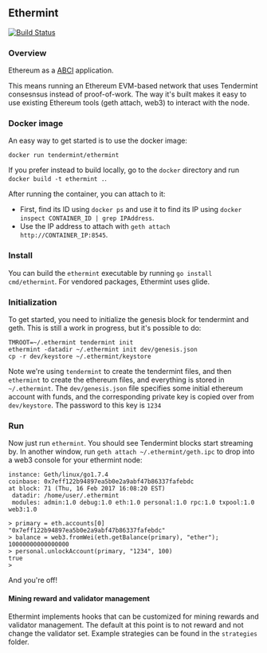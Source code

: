 ## Ethermint 

[![Build Status](https://travis-ci.org/tendermint/ethermint.svg?branch=master)](https://travis-ci.org/tendermint/ethermint)

### Overview
Ethereum as a [ABCI](https://github.com/tendermint/abci) application. 

This means running an Ethereum EVM-based network that uses Tendermint consesnsus instead of proof-of-work.
The way it's built makes it easy to use existing Ethereum tools (geth attach, web3) to interact with the node.

### Docker image
An easy way to get started is to use the docker image:
```
docker run tendermint/ethermint
```

If you prefer instead to build locally, go to the `docker` directory and run `docker build -t ethermint .`.

After running the container, you can attach to it:
* First, find its ID using `docker ps` and use it to find its IP using `docker inspect CONTAINER_ID | grep IPAddress`. 
* Use the IP address to attach with `geth attach http://CONTAINER_IP:8545`.

### Install
You can build the `ethermint` executable by running `go install cmd/ethermint`. For vendored packages, Ethermint uses glide. 

### Initialization

To get started, you need to initialize the genesis block for tendermint and geth.
This is still a work in progress, but it's possible to do:

```
TMROOT=~/.ethermint tendermint init
ethermint -datadir ~/.ethermint init dev/genesis.json
cp -r dev/keystore ~/.ethermint/keystore
```

Note we're using `tendermint` to create the tendermint files,
and then `ethermint` to create the ethereum files, 
and everything is stored in `~/.ethermint`.
The `dev/genesis.json` file specifies some initial ethereum account with funds,
and the corresponding private key is copied over from `dev/keystore`.
The password to this key is `1234`

### Run

Now just run `ethermint`.  You should see Tendermint blocks start streaming by.
In another window, run `geth attach ~/.ethermint/geth.ipc` to drop into a web3 console for
your ethermint node:

```
instance: Geth/linux/go1.7.4
coinbase: 0x7eff122b94897ea5b0e2a9abf47b86337fafebdc
at block: 71 (Thu, 16 Feb 2017 16:08:20 EST)
 datadir: /home/user/.ethermint
 modules: admin:1.0 debug:1.0 eth:1.0 personal:1.0 rpc:1.0 txpool:1.0 web3:1.0

> primary = eth.accounts[0]
"0x7eff122b94897ea5b0e2a9abf47b86337fafebdc"
> balance = web3.fromWei(eth.getBalance(primary), "ether");
10000000000000000
> personal.unlockAccount(primary, "1234", 100)
true
> 
```

And you're off!


#### Mining reward and validator management
Ethermint implements hooks that can be customized for mining rewards and validator management. The default at this point is to not reward and not change the validator set. Example strategies can be found in the `strategies` folder.
